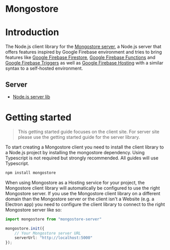 # Mongostore

# Introduction
The Node.js client library for the [Mongostore server](https://github.com/janwuesten/Mongostore-Server), a Node.js server that offers features inspired by Google Firebase environment and tries to bring features like [Google Firebase Firestore](https://firebase.google.com/docs/firestore), [Google Firebase Functions](https://firebase.google.com/docs/functions) and [Google Firebase Triggers](https://firebase.google.com/docs/functions/firestore-events) as well as [Google Firebase Hosting](https://firebase.google.com/docs/hosting) with a similar syntax to a self-hosted environment.

## Server
- [Node.js server lib](https://github.com/janwuesten/Mongostore-Server)

# Getting started
> This getting started guide focuses on the client site. For server site please use the getting started guide for the server library.

To start creating a Mongostore client you need to install the client library to a Node.js project by installing the mongostore dependency. Using Typescript is not required but strongly recommended. All guides will use Typescript.

```cmd
npm install mongostore
```

When using Mongostore as a Hosting service for your project, the Mongostore client library will automatically be configured to use the right Mongostore server. If you use the Mongostore client library on a different domain than the Mongostore server or the client isn't a Website (e.g. a Electron app) you need to configure the client library to connect to the right Mongostore server like so:

```ts
import mongostore from "mongostore-server"

mongostore.init({
    // Your Mongostore server URL
    serverUrl: "http://localhost:5000"
});
```